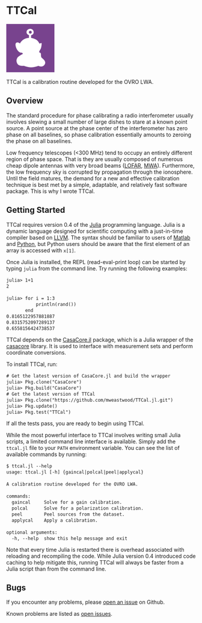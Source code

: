 # TTCal

![TTCal](ttcal.png)

TTCal is a calibration routine developed for the OVRO LWA.

## Overview

The standard procedure for phase calibrating a radio interferometer
usually involves slewing a small number of large dishes to stare at
a known point source. A point source at the phase center of the
interferometer has zero phase on all baselines, so phase calibration
essentially amounts to zeroing the phase on all baselines.

Low frequency telescopes (<300 MHz) tend to occupy an entirely different
region of phase space. That is they are usually composed of numerous
cheap dipole antennas with very broad beams ([LOFAR](http://www.lofar.org/),
[MWA](http://www.mwatelescope.org/)). Furthermore, the low frequency sky
is corrupted by propagation through the ionosphere. Until the field matures,
the demand for a new and effective calibration technique
is best met by a simple, adaptable, and relatively fast software package.
This is why I wrote TTCal.

## Getting Started

TTCal requires version 0.4 of the [Julia](http://julialang.org/) programming
language. Julia is a dynamic language designed for scientific computing with
a just-in-time compiler based on [LLVM](http://llvm.org/). The syntax
should be familiar to users of [Matlab](http://www.mathworks.com/products/matlab/)
and [Python](https://www.python.org/), but Python users should be aware
that the first element of an array is accessed with `x[1]`.

Once Julia is installed, the REPL (read-eval-print loop) can be started by
typing `julia` from the command line. Try running the following examples:
```
julia> 1+1
2

julia> for i = 1:3
           println(rand())
       end
0.8165122957881887
0.8315752097289137
0.6558156424738537
```

TTCal depends on the [CasaCore.jl](https://github.com/mweastwood/CasaCore.jl)
package, which is a Julia wrapper of the [casacore](http://casacore.github.io/casacore/)
library. It is used to interface with measurement sets and perform
coordinate conversions.

To install TTCal, run:
```
# Get the latest version of CasaCore.jl and build the wrapper
julia> Pkg.clone("CasaCore")
julia> Pkg.build("CasaCore")
# Get the latest version of TTCal
julia> Pkg.clone("https://github.com/mweastwood/TTCal.jl.git")
julia> Pkg.update()
julia> Pkg.test("TTCal")
```
If all the tests pass, you are ready to begin using TTCal.

While the most powerful interface to TTCal involves writing small
Julia scripts, a limited command line interface is available.
Simply add the `ttcal.jl` file to your `PATH` environment variable.
You can see the list of available commands by running:
```
$ ttcal.jl --help
usage: ttcal.jl [-h] {gaincal|polcal|peel|applycal}

A calibration routine developed for the OVRO LWA.

commands:
  gaincal     Solve for a gain calibration.
  polcal      Solve for a polarization calibration.
  peel        Peel sources from the dataset.
  applycal    Apply a calibration.

optional arguments:
  -h, --help  show this help message and exit
```

Note that every time Julia is restarted there is overhead
associated with reloading and recompiling the code. While
Julia version 0.4 introduced code caching to help mitigate this,
running TTCal will always be faster from a Julia script
than from the command line.

## Bugs

If you encounter any problems, please
[open an issue](https://github.com/mweastwood/TTCal.jl/issues/new)
on Github.

Known problems are listed as
[open issues](https://github.com/mweastwood/TTCal.jl/issues).

